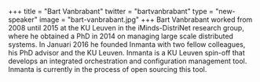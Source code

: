 +++
title = "Bart Vanbrabant"
twitter = "bartvanbrabant"
type = "new-speaker"
image = "bart-vanbrabant.jpg"
+++
Bart Vanbrabant worked from 2008 until 2015 at the KU Leuven in the iMinds-DistriNet research group, where he obtained a PhD in 2014 on managing large scale distributed systems. In Januari 2016 he founded Inmanta with two fellow colleagues, his PhD advisor and the KU Leuven. Inmanta is a KU Leuven spin-off that develops an integrated orchestration and configuration management tool. Inmanta is currently in the process of open sourcing this tool.